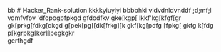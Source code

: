 bb # Hacker_Rank-solution
kkkkyiuyiyi
bbbbhki
vldvdnldvnddf
;d;mf;l
vdmfvfpv
'dfopogpfpkgd
gfdodfkv
gke[kgp[
lkkf'kg[kfgf[gr
gk[prkg[fdkg[dkgd
g[pek[pg[[dk[frkg][k
gkf[kg[pdfg
[fpkg[
gkfg
k[fdg
p[kgrpkg[ker\]]pegkgkr\
gerthgdf
